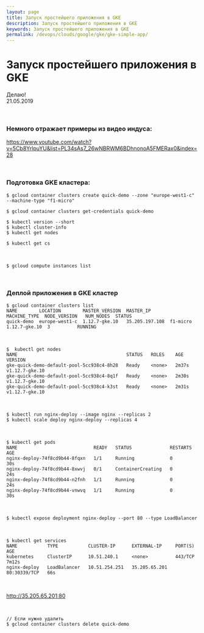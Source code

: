 ```yaml
---
layout: page
title: Запуск простейшего приложения в GKE
description: Запуск простейшего приложения в GKE
keywords: Запуск простейшего приложения в GKE
permalink: /devops/clouds/google/gke/gke-simple-app/
---
```


# Запуск простейшего приложения в GKE

Делаю!  
21.05.2019

<br/>

### Немного отражает примеры из видео индуса:

https://www.youtube.com/watch?v=5Cb8YrlpuYU&list=PL34sAs7_26wNBRWM6BDhnonoA5FMERax0&index=28

<br/>

### Подготовка GKE кластера:

    $ gcloud container clusters create quick-demo --zone "europe-west1-c" --machine-type "f1-micro"

    $ gcloud container clusters get-credentials quick-demo

    $ kubectl version --short
    $ kubectl cluster-info
    $ kubectl get nodes

    $ kubectl get cs

<br/>

    $ gcloud compute instances list

<br/>

### Деплой приложения в GKE кластер

    $ gcloud container clusters list
    NAME        LOCATION        MASTER_VERSION  MASTER_IP       MACHINE_TYPE  NODE_VERSION   NUM_NODES  STATUS
    quick-demo  europe-west1-c  1.12.7-gke.10   35.205.197.108  f1-micro      1.12.7-gke.10  3          RUNNING

<br/>

    $  kubectl get nodes
    NAME                                        STATUS   ROLES    AGE     VERSION
    gke-quick-demo-default-pool-5cc938c4-8h28   Ready    <none>   2m37s   v1.12.7-gke.10
    gke-quick-demo-default-pool-5cc938c4-8q1f   Ready    <none>   2m30s   v1.12.7-gke.10
    gke-quick-demo-default-pool-5cc938c4-k3st   Ready    <none>   2m31s   v1.12.7-gke.10

<br/>

    $ kubectl run nginx-deploy --image nginx --replicas 2
    $ kubectl scale deploy nginx-deploy --replicas 4

<br/>

    $ kubectl get pods
    NAME                            READY   STATUS              RESTARTS   AGE
    nginx-deploy-74f8cd9b44-8fqxn   1/1     Running             0          30s
    nginx-deploy-74f8cd9b44-8xwvj   0/1     ContainerCreating   0          24s
    nginx-deploy-74f8cd9b44-n2fnh   1/1     Running             0          24s
    nginx-deploy-74f8cd9b44-vnwvq   1/1     Running             0          30s

<br/>

    $ kubectl expose deployment nginx-deploy --port 80 --type LoadBalancer

<br/>

    $ kubectl get services
    NAME           TYPE           CLUSTER-IP      EXTERNAL-IP     PORT(S)        AGE
    kubernetes     ClusterIP      10.51.240.1     <none>          443/TCP        7m12s
    nginx-deploy   LoadBalancer   10.51.254.251   35.205.65.201   80:30339/TCP   66s

<br/>

http://35.205.65.201:80

<br/>
 
    // Если нужно удалить
    $ gcloud container clusters delete quick-demo
